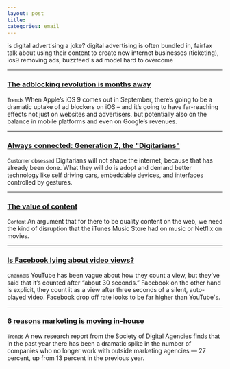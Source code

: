 ```yaml
---
layout: post
title:
categories: email
---
```


is digital advertising a joke? digital advertising is often bundled in, fairfax talk about using their content to create new internet businesses (ticketing), ios9 removing ads, buzzfeed's ad model hard to overcome

***

### [The adblocking revolution is months away][adblack9]
<small>Trends</small>
When Apple’s iOS 9 comes out in September, there’s going to be a dramatic uptake of ad blockers on iOS – and it’s going to have far-reaching effects not just on websites and advertisers, but potentially also on the balance in mobile platforms and even on Google’s revenues.

[adblack9]:http://stfi.re/oakkv

***

### [Always connected: Generation Z, the "Digitarians"][genz]
<small>Customer obsessed</small>
Digitarians will not shape the internet, because that has already been done. What they will do is adopt and demand better technology like self driving cars, embeddable devices, and interfaces controlled by gestures.

[genz]:http://stfi.re/kryzy

***

### [The value of content][contentval]
<small>Content</small>
An argument that for there to be quality content on the web, we need the kind of disruption that the iTunes Music Store had on music or Netflix on movies.

[contentval]:http://stfi.re/vvwoa

***

### [Is Facebook lying about video views?][fbvideo]
<small>Channels</small>
YouTube has been vague about how they count a view, but they’ve said that it’s counted after “about 30 seconds.” Facebook on the other hand is explicit, they count it as a view after three seconds of a silent, auto-played video. Facebook drop off rate looks to be far higher than YouTube's.

[fbvideo]:http://stfi.re/brwwv

***

### [6 reasons marketing is moving in-house][markinhouse]
<small>Trends</small>
A new research report from the Society of Digital Agencies finds that in the past year there has been a dramatic spike in the number of companies who no longer work with outside marketing agencies — 27 percent, up from 13 percent in the previous year.

[markinhouse]:http://stfi.re/eeooa
